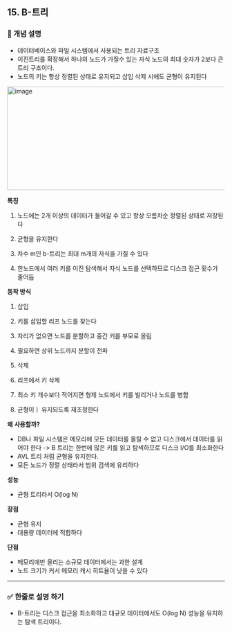 ## 15. B-트리

### 🧠 개념 설명

- 데이터베이스와 파일 시스템에서 사용되는 트리 자료구조
- 이진트리를 확장해서 하나의 노드가 가질수 있는 자식 노드의 최대 숫자가 2보다 큰 트리 구조이다.
- 노드의 키는 항상 정렬된 상태로 유지되고 삽입 삭제 시에도 균형이 유지된다

<img width="526" height="239" alt="image" src="https://github.com/user-attachments/assets/66e28b8c-dcd3-4625-96de-13b45453cff2" />

**특징**

1. 노드에는 2개 이상의 데이터가 들어갈 수 있고 항상 오름차순 정렬된 상태로 저장된다

2. 균형을 유지한다

3. 차수 m인 b-트리는 최대 m개의 자식을 가질 수 있다

4. 한노드에서 여러 키를 이진 탐색해서 자식 노드를 선택하므로 디스크 접근 횟수가 줄어듬



**동작 방식**

1. 삽입
  1. 키를 삽입할 리프 노드를 찾는다
  2. 자리가 없으면 노드를 분할하고 중간 키를 부모로 올림
  3. 필요하면 상위 노드까지 분할이 전파


2. 삭제
  1. 리프에서 키 삭제
  2. 최소 키 개수보다 적어지면 형제 노드에서 키를 빌리거나 노드를 병합
  3. 균형이ㅣ 유지되도록 재조정한다


**왜 사용할까?**
- DB나 파일 시스템은 메모리에 모든 데이터를 올릴 수 없고 디스크에서 데이터를 읽어야 한다 -> B 트리는 한번에 많은 키를 읽고 탐색하므로 디스크 I/O를 최소화한다
- AVL 트리 처럼 균형을 유지한다.
- 모든 노드가 정렬 상태라서 범위 검색에 유리하다


**성능**
- 균형 트리라서 O(log N)

**장점**
- 균형 유지
- 대용량 데이터에 적합하다

**단점**
- 메모리에만 올리는 소규모 데이터에서는 과한 설계
- 노드 크기가 커서 메모리 캐시 히트율이 낮을 수 있다

---
### ✅ 한줄로 설명 하기

- B-트리는 디스크 접근을 최소화하고 대규모 데이터에서도 O(log N) 성능을 유지하는 탐색 트리이다.
